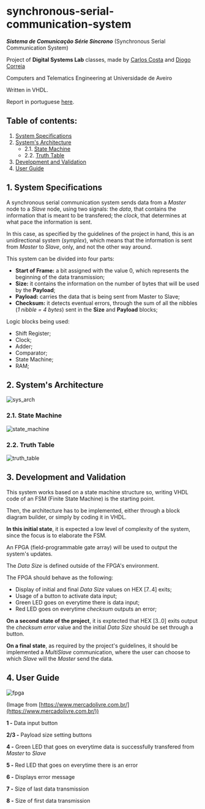 # synchronous-serial-communication-system
***Sistema de Comunicação Série Síncrono*** (Synchronous Serial Communication System)

Project of **Digital Systems Lab** classes, made by [Carlos Costa](https://github.com/carlosrjpcosta) and [Diogo Correia](https://github.com/digas99)

Computers and Telematics Engineering at Universidade de Aveiro

Written in VHDL.

Report in portuguese [here](/relatorio).

## Table of contents:
1. [System Specifications](#1-system-specifications)
2. [System's Architecture](#2-systems-architecture)
   * 2.1. [State Machine](#21-state-machine)
   * 2.2. [Truth Table](#22-truth-table)
3. [Development and Validation](#3-development-and-validation)
4. [User Guide](#4-user-guide)
   
## 1. System Specifications
A synchronous serial communication system sends data from a *Master* node to a *Slave* node, using two signals: the *data*, that contains the information that is meant to be transfered; the *clock*, that determines at what pace the information is sent.

In this case, as specified by the guidelines of the project in hand, this is an unidirectional system (*symplex*), which means that the information is sent from *Master* to *Slave*, only, and not the other way around. 

This system can be divided into four parts:
- **Start of Frame:** a bit assigned with the value 0, which represents the beginning of the data transmission;
- **Size:** it contains the information on the number of bytes that will be used by the **Payload**;
- **Payload:** carries the data that is being sent from Master to Slave;
- **Checksum:** it detects eventual errors, through the sum of all the nibbles (*1 nibble = 4 bytes*) sent in the **Size** and **Payload** blocks;

Logic blocks being used:
- Shift Register;
- Clock;
- Adder;
- Comparator;
- State Machine;
- RAM;

## 2. System's Architecture

![sys_arch](https://i.imgur.com/pWnNX6h.png)

### 2.1. State Machine
![state_machine](https://i.imgur.com/rdB7Ta6.png)

### 2.2. Truth Table
![truth_table](https://i.imgur.com/N26F6Mg.png)

## 3. Development and Validation
This system works based on a state machine structure so, writing VHDL code of an FSM (Finite State Machine) is the starting point.

Then, the architecture has to be implemented, either through a block diagram builder, or simply by coding it in VHDL.

**In this initial state**, it is expected a low level of complexity of the system, since the focus is to elaborate the FSM.

An FPGA (field-programmable gate array) will be used to output the system's updates.

The *Data Size* is defined outside of the FPGA's environment.

The FPGA should behave as the following:
- Display of initial and final *Data Size* values on HEX [7..4] exits;
- Usage of a button to activate data input;
- Green LED goes on everytime there is data input;
- Red LED goes on everytime *checksum* outputs an error;

**On a second state of the project**, it is exptected that HEX [3..0] exits output the *checksum error* value and the initial *Data Size* should be set through a button.

**On a final state**, as required by the project's guidelines, it should be implemented a *MultiSlave* communication, where the user can choose to which *Slave* will the *Master* send the data.

## 4. User Guide
![fpga](https://i.imgur.com/tdeiHR1.png)

(Image from [https://www.mercadolivre.com.br/](https://www.mercadolivre.com.br/))

**1 -** Data input button

**2/3 -** Payload size setting buttons

**4 -** Green LED that goes on everytime data is successfully transfered from *Master* to *Slave*

**5 -** Red LED that goes on everytime there is an error

**6 -** Displays error message

**7 -** Size of last data transmission

**8 -** Size of first data transmission
